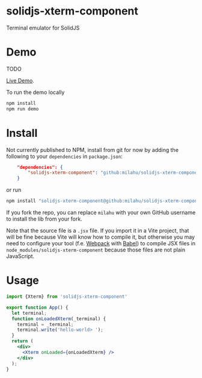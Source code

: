 # solidjs-xterm-component

Terminal emulator for SolidJS

# Demo

TODO

[Live Demo](https://milahu.github.io/solidjs-xterm-component/demo/dist/).

To run the demo locally

```sh
npm install
npm run demo
```

# Install

Not currently published to NPM, install from git for now by adding the following to your `dependencies` in `package.json`:

```json
	"dependencies": {
		"solidjs-xterm-component": "github:milahu/solidjs-xterm-component"
	}
```

or run

```sh
npm install "solidjs-xterm-component@github:milahu/solidjs-xterm-component"
```

If you fork the repo, you can replace `milahu` with your own GitHub username to
install the lib from your fork.

Note that the source file is a `.jsx` file. If you import it in a Vite project,
that will be fine because Vite will know how to compile it, but otherwise you
may need to configure your tool (f.e. [Webpack](https://webpack.js.org/) with
[Babel](https://babeljs.io/)) to compile JSX files in
`node_modules/solidjs-xterm-component` because those files are not
plain JavaScript.

# Usage

```jsx
import {Xterm} from 'solidjs-xterm-component'

export function App() {
  let terminal;
  function onLoadedXterm(_terminal) {
    terminal = _terminal;
    terminal.write('hello-world> ');
  }
  return (
    <div>
      <Xterm onLoaded={onLoadedXterm} />
    </div>
  );
}
```
